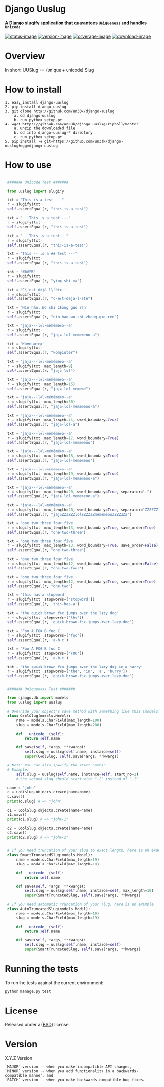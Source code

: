 Django Uuslug
====================

**A Django slugify application that guarantees `Uniqueness` and handles `Unicode`**

[![status-image]][status-link]
[![version-image]][version-link]
[![coverage-image]][coverage-link]
[![download-image]][download-link]

Overview
========

In short: UUSlug == (``U``nique + ``U``nicode) Slug

How to install
==================

    1. easy_install django-uuslug
    2. pip install django-uuslug
    3. git clone http://github.com/un33k/django-uuslug
        a. cd django-uuslug
        b. run python setup.py
    4. wget https://github.com/un33k/django-uuslug/zipball/master
        a. unzip the downloaded file
        b. cd into django-uuslug-* directory
        c. run python setup.py
    5. pip install -e git+https://github.com/un33k/django-uuslug#egg=django-uuslug

How to use
=================

   ```python

    ####### Unicode Test #######

    from uuslug import slugify

    txt = "This is a test ---"
    r = slugify(txt)
    self.assertEqual(r, "this-is-a-test")

    txt = "___This is a test ---"
    r = slugify(txt)
    self.assertEqual(r, "this-is-a-test")

    txt = "___This is a test___"
    r = slugify(txt)
    self.assertEqual(r, "this-is-a-test")

    txt = "This -- is a ## test ---"
    r = slugify(txt)
    self.assertEqual(r, "this-is-a-test")

    txt = '影師嗎'
    r = slugify(txt)
    self.assertEqual(r, "ying-shi-ma")

    txt = 'C\'est déjà l\'été.'
    r = slugify(txt)
    self.assertEqual(r, "c-est-deja-l-ete")

    txt = 'Nín hǎo. Wǒ shì zhōng guó rén'
    r = slugify(txt)
    self.assertEqual(r, "nin-hao-wo-shi-zhong-guo-ren")

    txt = 'jaja---lol-méméméoo--a'
    r = slugify(txt)
    self.assertEqual(r, "jaja-lol-mememeoo-a")

    txt = 'Компьютер'
    r = slugify(txt)
    self.assertEqual(r, "kompiuter")

    txt = 'jaja---lol-méméméoo--a'
    r = slugify(txt, max_length=9)
    self.assertEqual(r, "jaja-lol")

    txt = 'jaja---lol-méméméoo--a'
    r = slugify(txt, max_length=15)
    self.assertEqual(r, "jaja-lol-mememe")

    txt = 'jaja---lol-méméméoo--a'
    r = slugify(txt, max_length=50)
    self.assertEqual(r, "jaja-lol-mememeoo-a")

    txt = 'jaja---lol-méméméoo--a'
    r = slugify(txt, max_length=15, word_boundary=True)
    self.assertEqual(r, "jaja-lol-a")

    txt = 'jaja---lol-méméméoo--a'
    r = slugify(txt, max_length=17, word_boundary=True)
    self.assertEqual(r, "jaja-lol-mememeoo")

    txt = 'jaja---lol-méméméoo--a'
    r = slugify(txt, max_length=18, word_boundary=True)
    self.assertEqual(r, "jaja-lol-mememeoo")

    txt = 'jaja---lol-méméméoo--a'
    r = slugify(txt, max_length=19, word_boundary=True)
    self.assertEqual(r, "jaja-lol-mememeoo-a")

    txt = 'jaja---lol-méméméoo--a'
    r = slugify(txt, max_length=20, word_boundary=True, separator=".")
    self.assertEqual(r, "jaja.lol.mememeoo.a")

    txt = 'jaja---lol-méméméoo--a'
    r = slugify(txt, max_length=20, word_boundary=True, separator="ZZZZZZ")
    self.assertEqual(r, "jajaZZZZZZlolZZZZZZmememeooZZZZZZa")

    txt = 'one two three four five'
    r = slugify(txt, max_length=13, word_boundary=True, save_order=True)
    self.assertEqual(r, "one-two-three")

    txt = 'one two three four five'
    r = slugify(txt, max_length=13, word_boundary=True, save_order=False)
    self.assertEqual(r, "one-two-three")

    txt = 'one two three four five'
    r = slugify(txt, max_length=12, word_boundary=True, save_order=False)
    self.assertEqual(r, "one-two-four")

    txt = 'one two three four five'
    r = slugify(txt, max_length=12, word_boundary=True, save_order=True)
    self.assertEqual(r, "one-two")

    txt = 'this has a stopword'
    r = slugify(txt, stopwords=['stopword'])
    self.assertEqual(r, 'this-has-a')

    txt = 'the quick brown fox jumps over the lazy dog'
    r = slugify(txt, stopwords=['the'])
    self.assertEqual(r, 'quick-brown-fox-jumps-over-lazy-dog')

    txt = 'Foo A FOO B foo C'
    r = slugify(txt, stopwords=['foo'])
    self.assertEqual(r, 'a-b-c')

    txt = 'Foo A FOO B foo C'
    r = slugify(txt, stopwords=['FOO'])
    self.assertEqual(r, 'a-b-c')

    txt = 'the quick brown fox jumps over the lazy dog in a hurry'
    r = slugify(txt, stopwords=['the', 'in', 'a', 'hurry'])
    self.assertEqual(r, 'quick-brown-fox-jumps-over-lazy-dog')


    ####### Uniqueness Test #######

    from django.db import models
    from uuslug import uuslug

    # Override your object's save method with something like this (models.py)
    class CoolSlug(models.Model):
        name = models.CharField(max_length=100)
        slug = models.CharField(max_length=200)

        def __unicode__(self):
            return self.name

        def save(self, *args, **kwargs):
            self.slug = uuslug(self.name, instance=self)
            super(CoolSlug, self).save(*args, **kwargs)

    # Note: You can also specify the start number.
    # Example:
        self.slug = uuslug(self.name, instance=self, start_no=2)
        # the second slug should start with "-2" instead of "-1"

    name = "john"
    c = CoolSlug.objects.create(name=name)
    c.save()
    print(c.slug) # => "john"

    c1 = CoolSlug.objects.create(name=name)
    c1.save()
    print(c1.slug) # => "john-1"

    c2 = CoolSlug.objects.create(name=name)
    c2.save()
    print(c2.slug) # => "john-2"


    # If you need truncation of your slug to exact length, here is an example
    class SmartTruncatedSlug(models.Model):
        name = models.CharField(max_length=19)
        slug = models.CharField(max_length=10)

        def __unicode__(self):
            return self.name

        def save(self, *args, **kwargs):
            self.slug = uuslug(self.name, instance=self, max_length=10)
            super(SmartTruncatedSlug, self).save(*args, **kwargs)

    # If you need automatic truncation of your slug, here is an example
    class AutoTruncatedSlug(models.Model):
        name = models.CharField(max_length=19)
        slug = models.CharField(max_length=19)

        def __unicode__(self):
            return self.name

        def save(self, *args, **kwargs):
            self.slug = uuslug(self.name, instance=self)
            super(SmartTruncatedSlug, self).save(*args, **kwargs)
   ```

Running the tests
=================

To run the tests against the current environment:

    python manage.py test


License
====================

Released under a ([BSD](LICENSE.md)) license.


Version
====================
X.Y.Z Version

    `MAJOR` version -- when you make incompatible API changes,
    `MINOR` version -- when you add functionality in a backwards-compatible manner, and
    `PATCH` version -- when you make backwards-compatible bug fixes.

[status-image]: https://secure.travis-ci.org/un33k/django-uuslug.png?branch=master
[status-link]: http://travis-ci.org/un33k/django-uuslug?branch=master

[version-image]: https://img.shields.io/pypi/v/django-uuslug.svg
[version-link]: https://pypi.python.org/pypi/django-uuslug

[coverage-image]: https://coveralls.io/repos/un33k/django-uuslug/badge.svg
[coverage-link]: https://coveralls.io/r/un33k/django-uuslug

[download-image]: https://img.shields.io/pypi/dm/django-uuslug.svg
[download-link]: https://pypi.python.org/pypi/django-uuslug
